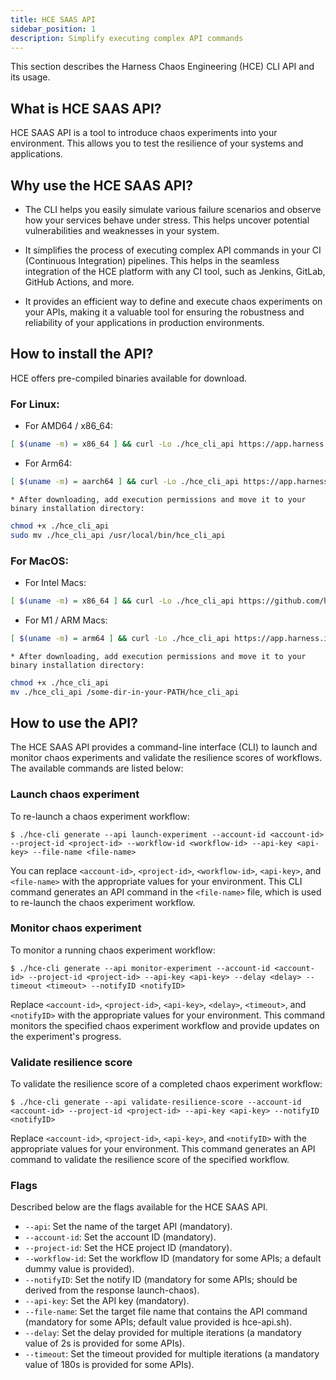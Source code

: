 ```yaml
---
title: HCE SAAS API
sidebar_position: 1
description: Simplify executing complex API commands
---
```

This section describes the Harness Chaos Engineering (HCE) CLI API and its usage.


## What is HCE SAAS API?
HCE SAAS API is a tool to introduce chaos experiments into your environment. This allows you to test the resilience of your systems and applications.


## Why use the HCE SAAS API?
* The CLI helps you easily simulate various failure scenarios and observe how your services behave under stress. This helps uncover potential vulnerabilities and weaknesses in your system.

* It simplifies the process of executing complex API commands in your CI (Continuous Integration) pipelines. This helps in the seamless integration of the HCE platform with any CI tool, such as Jenkins, GitLab, GitHub Actions, and more.

* It provides an efficient way to define and execute chaos experiments on your APIs, making it a valuable tool for ensuring the robustness and reliability of your applications in production environments.

## How to install the API?

HCE offers pre-compiled binaries available for download.

### For Linux:

* For AMD64 / x86_64:

```bash
[ $(uname -m) = x86_64 ] && curl -Lo ./hce_cli_api https://app.harness.io/public/shared/tools/chaos/hce-cli/0.0.3/hce-cli-0.0.3-linux-amd64
```

* For Arm64:

```bash
[ $(uname -m) = aarch64 ] && curl -Lo ./hce_cli_api https://app.harness.io/public/shared/tools/chaos/hce-cli/0.0.3/hce-cli-0.0.3-linux-arm64
```

	* After downloading, add execution permissions and move it to your binary installation directory:

```bash
chmod +x ./hce_cli_api
sudo mv ./hce_cli_api /usr/local/bin/hce_cli_api
```
### For MacOS:

* For Intel Macs:

```bash
[ $(uname -m) = x86_64 ] && curl -Lo ./hce_cli_api https://github.com/harness/onboard_hce_aws/releases/download/0.1.0/cli-darwin-amd64
```

* For M1 / ARM Macs:

```bash
[ $(uname -m) = arm64 ] && curl -Lo ./hce_cli_api https://app.harness.io/public/shared/tools/chaos/onboard_hce_aws/0.2.0/onboard_hce_cli-0.2.0-darwin-arm64
```

	* After downloading, add execution permissions and move it to your binary installation directory:

```bash
chmod +x ./hce_cli_api
mv ./hce_cli_api /some-dir-in-your-PATH/hce_cli_api
```

## How to use the API?
The HCE SAAS API provides a command-line interface (CLI) to launch and monitor chaos experiments and validate the resilience scores of workflows. The available commands are listed below:


### Launch chaos experiment
To re-launch a chaos experiment workflow:

```
$ ./hce-cli generate --api launch-experiment --account-id <account-id> --project-id <project-id> --workflow-id <workflow-id> --api-key <api-key> --file-name <file-name>
```


You can replace `<account-id>`, `<project-id>`, `<workflow-id>`, `<api-key>`, and `<file-name>` with the appropriate values for your environment. This CLI command generates an API command in the `<file-name>` file, which is used to re-launch the chaos experiment workflow.

### Monitor chaos experiment
To monitor a running chaos experiment workflow:

```
$ ./hce-cli generate --api monitor-experiment --account-id <account-id> --project-id <project-id> --api-key <api-key> --delay <delay> --timeout <timeout> --notifyID <notifyID>
```

Replace `<account-id>`, `<project-id>`, `<api-key>`, `<delay>`, `<timeout>`, and `<notifyID>` with the appropriate values for your environment. This command monitors the specified chaos experiment workflow and provide updates on the experiment's progress.


### Validate resilience score
To validate the resilience score of a completed chaos experiment workflow:

```
$ ./hce-cli generate --api validate-resilience-score --account-id <account-id> --project-id <project-id> --api-key <api-key> --notifyID <notifyID>
```

Replace `<account-id>`, `<project-id>`, `<api-key>`, and `<notifyID>` with the appropriate values for your environment. This command generates an API command to validate the resilience score of the specified workflow.


### Flags
Described below are the flags available for the HCE SAAS API.

* `--api`: Set the name of the target API (mandatory).
* `--account-id`: Set the account ID (mandatory).
* `--project-id`: Set the HCE project ID (mandatory).
* `--workflow-id`: Set the workflow ID (mandatory for some APIs; a default dummy value is provided).
* `--notifyID`: Set the notify ID (mandatory for some APIs; should be derived from the response launch-chaos).
* `--api-key`: Set the API key (mandatory).
* `--file-name`: Set the target file name that contains the API command (mandatory for some APIs; default value provided is hce-api.sh).
* `--delay`: Set the delay provided for multiple iterations (a mandatory value of 2s is provided for some APIs).
* `--timeout`: Set the timeout provided for multiple iterations (a mandatory value of 180s is provided for some APIs).